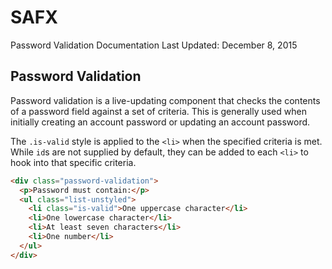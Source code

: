 # SAFX

Password Validation Documentation
Last Updated: December 8, 2015

## Password Validation

Password validation is a live-updating component that checks the contents of a password field against a set of criteria. This is generally used when initially creating an account password or updating an account password.

The `.is-valid` style is applied to the `<li>` when the specified criteria is met. While `id`s are not supplied by default, they can be added to each `<li>` to hook into that specific criteria.

```html
<div class="password-validation">
  <p>Password must contain:</p>
  <ul class="list-unstyled">
    <li class="is-valid">One uppercase character</li>
    <li>One lowercase character</li>
    <li>At least seven characters</li>
    <li>One number</li>
  </ul>
</div>
```
